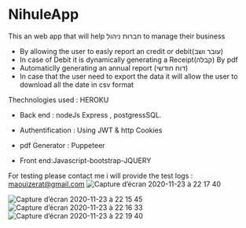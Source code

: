 # NihuleApp
This an web app that will help חברות ניהול to manage their business 
- By allowing the user to easly report an credit or debit(עובר ושב) 
- In case of Debit it is dynamically generating a Receipt(קבלה) By pdf
- Automaticlly generating an annual report (דוח חודשי)
- In case that the user need to export the data it will allow the user to download all the date in csv format

Thechnologies used :
HEROKU

- Back end : nodeJs Express , postgressSQL.
- Authentification : Using JWT & http Cookies
- pdf Generator : Puppeteer

- Front end:Javascript-bootstrap-JQUERY

For testing please contact me i will provide the test logs : maouizerat@gmail.com
![Capture d’écran 2020-11-23 à 22 17 40](https://user-images.githubusercontent.com/59651816/100011875-0df24100-2ddb-11eb-96c0-c0a9072666aa.png)

![Capture d’écran 2020-11-23 à 22 15 45](https://user-images.githubusercontent.com/59651816/100011981-3bd78580-2ddb-11eb-89ab-c81925e96c03.png)
![Capture d’écran 2020-11-23 à 22 16 33](https://user-images.githubusercontent.com/59651816/100011938-24000180-2ddb-11eb-8d3f-b4c549f07b1c.png)
![Capture d’écran 2020-11-23 à 22 19 40](https://user-images.githubusercontent.com/59651816/100012009-44c85700-2ddb-11eb-90b0-475c1422cd9d.png)




